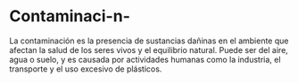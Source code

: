 # Contaminaci-n-
La contaminación es la presencia de sustancias dañinas en el ambiente que afectan la salud de los seres vivos y el equilibrio natural. Puede ser del aire, agua o suelo, y es causada por actividades humanas como la industria, el transporte y el uso excesivo de plásticos.
